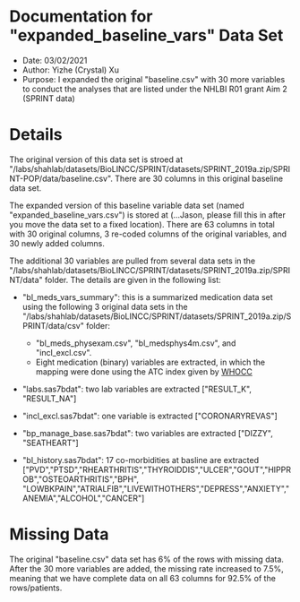 # Documentation for "expanded_baseline_vars" Data Set

- Date: 03/02/2021
- Author: Yizhe (Crystal) Xu 
- Purpose: I expanded the original "baseline.csv" with 30 more variables to conduct the analyses that are listed under the NHLBI R01 grant Aim 2 (SPRINT data)

# Details

The original version of this data set is stroed at "/labs/shahlab/datasets/BioLINCC/SPRINT/datasets/SPRINT_2019a.zip/SPRINT-POP/data/baseline.csv". There are 30 columns in this original baseline data set. 

The expanded version of this baseline variable data set (named "expanded_baseline_vars.csv") is stored at (...Jason, please fill this in after you move the data set to a fixed location). There are 63 columns in total with 30 original columns, 3 re-coded columns of the original variables, and 30 newly added columns. 

The additional 30 variables are pulled from several data sets in the "/labs/shahlab/datasets/BioLINCC/SPRINT/datasets/SPRINT_2019a.zip/SPRINT/data" folder. The details are given in the following list: 

- "bl_meds_vars_summary": this is a summarized medication data set using the following 3 original data sets in the "/labs/shahlab/datasets/BioLINCC/SPRINT/datasets/SPRINT_2019a.zip/SPRINT/data/csv" folder:

   - "bl_meds_physexam.csv", "bl_medsphys4m.csv", and "incl_excl.csv". 
   - Eight medication (binary) variables are extracted, in which the mapping were done using the ATC index given by <a href='https://www.whocc.no/atc_ddd_index/'> WHOCC </a> 

- "labs.sas7bdat": two lab variables are extracted ["RESULT_K", "RESULT_NA"]
- "incl_excl.sas7bdat": one variable is extracted ["CORONARYREVAS"]
- "bp_manage_base.sas7bdat": two variables are extracted ["DIZZY", "SEATHEART"]
- "bl_history.sas7bdat": 17 co-morbidities at basline are extracted ["PVD","PTSD","RHEARTHRITIS","THYROIDDIS","ULCER","GOUT","HIPPROB","OSTEOARTHRITIS","BPH",
                                                                     "LOWBKPAIN","ATRIALFIB","LIVEWITHOTHERS","DEPRESS","ANXIETY","ANEMIA","ALCOHOL","CANCER"]
                      
# Missing Data

The original "baseline.csv" data set has 6% of the rows with missing data. After the 30 more variables are added, the missing rate increased to 7.5%, meaning that we have complete data on all 63 columns for 92.5% of the rows/patients. 

